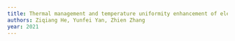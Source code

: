 ```yaml
---
title: Thermal management and temperature uniformity enhancement of electronic devices by micro heat sinks: A review
authors: Ziqiang He, Yunfei Yan, Zhien Zhang
year: 2021
---
```


